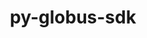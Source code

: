 ---
title: "py-globus-sdk"
layout: cache
categories: [package, develop-2024-11-10]
meta: {"versions": ["3.42.0"], "compilers": ["gcc@=11.4.0", "gcc@=9.4.0", "oneapi@=2024.2.1"], "oss": ["ubuntu20.04", "ubuntu22.04"], "platforms": ["linux"], "targets": ["neoverse_v1", "neoverse_v2", "ppc64le", "x86_64_v3"], "stacks": ["e4s", "e4s-neoverse-v2", "e4s-neoverse_v1", "e4s-oneapi", "e4s-power", "root"], "num_specs": 5, "num_specs_by_stack": {"root": 5, "e4s-power": 1, "e4s-neoverse_v1": 1, "e4s-neoverse-v2": 1, "e4s": 1, "e4s-oneapi": 1}}
spec_details: [{"hash": "dyxnkuewskh4xdsh6wl4yy3tlsb26owp", "compiler": "gcc@=9.4.0", "versions": ["3.42.0"], "os": "ubuntu20.04", "platform": "linux", "target": "ppc64le", "variants": ["build_system=python_pip"], "stacks": ["root", "e4s-power"], "size": "-", "tarball": "https://binaries.spack.io/develop-2024-11-10/build_cache/linux-ubuntu20.04-ppc64le/gcc-9.4.0/py-globus-sdk-3.42.0/linux-ubuntu20.04-ppc64le-gcc-9.4.0-py-globus-sdk-3.42.0-dyxnkuewskh4xdsh6wl4yy3tlsb26owp.spack"}, {"hash": "ytltebierybkbjbdrahrxeyi7xp5ci3p", "compiler": "gcc@=11.4.0", "versions": ["3.42.0"], "os": "ubuntu22.04", "platform": "linux", "target": "neoverse_v1", "variants": ["build_system=python_pip"], "stacks": ["root", "e4s-neoverse_v1"], "size": "-", "tarball": "https://binaries.spack.io/develop-2024-11-10/build_cache/linux-ubuntu22.04-neoverse_v1/gcc-11.4.0/py-globus-sdk-3.42.0/linux-ubuntu22.04-neoverse_v1-gcc-11.4.0-py-globus-sdk-3.42.0-ytltebierybkbjbdrahrxeyi7xp5ci3p.spack"}, {"hash": "7vcthqfiwkv4jj7qstkhgqivwt7p6rjn", "compiler": "gcc@=11.4.0", "versions": ["3.42.0"], "os": "ubuntu22.04", "platform": "linux", "target": "neoverse_v2", "variants": ["build_system=python_pip"], "stacks": ["e4s-neoverse-v2", "root"], "size": "-", "tarball": "https://binaries.spack.io/develop-2024-11-10/build_cache/linux-ubuntu22.04-neoverse_v2/gcc-11.4.0/py-globus-sdk-3.42.0/linux-ubuntu22.04-neoverse_v2-gcc-11.4.0-py-globus-sdk-3.42.0-7vcthqfiwkv4jj7qstkhgqivwt7p6rjn.spack"}, {"hash": "yuaywnudp5zoqixoqwhd4q66btdyfh6j", "compiler": "gcc@=11.4.0", "versions": ["3.42.0"], "os": "ubuntu22.04", "platform": "linux", "target": "x86_64_v3", "variants": ["build_system=python_pip"], "stacks": ["e4s", "root"], "size": "-", "tarball": "https://binaries.spack.io/develop-2024-11-10/build_cache/linux-ubuntu22.04-x86_64_v3/gcc-11.4.0/py-globus-sdk-3.42.0/linux-ubuntu22.04-x86_64_v3-gcc-11.4.0-py-globus-sdk-3.42.0-yuaywnudp5zoqixoqwhd4q66btdyfh6j.spack"}, {"hash": "2bscr7s3jzpjjbwemeaau72p3dfjlonq", "compiler": "oneapi@=2024.2.1", "versions": ["3.42.0"], "os": "ubuntu22.04", "platform": "linux", "target": "x86_64_v3", "variants": ["build_system=python_pip"], "stacks": ["e4s-oneapi", "root"], "size": "-", "tarball": "https://binaries.spack.io/develop-2024-11-10/build_cache/linux-ubuntu22.04-x86_64_v3/oneapi-2024.2.1/py-globus-sdk-3.42.0/linux-ubuntu22.04-x86_64_v3-oneapi-2024.2.1-py-globus-sdk-3.42.0-2bscr7s3jzpjjbwemeaau72p3dfjlonq.spack"}]
---